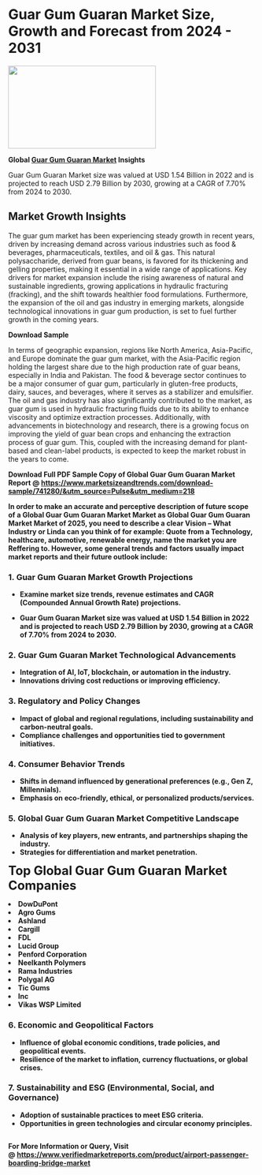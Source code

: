 <H1>Guar Gum Guaran Market Size, Growth and Forecast from 2024 - 2031</H1><img class="aligncenter size-medium wp-image-584254" src="https://thirdeyenews.in/wp-content/uploads/2024/09/Global-Market-Research-300x168.jpeg" alt="" width="300" height="168" /><p><strong>Global&nbsp;<a href="https://www.marketsizeandtrends.com/download-sample/741280/&amp;utm_source=Pulse&amp;utm_medium=218">Guar Gum Guaran Market</a> Insights</strong></p><p>Guar Gum Guaran Market size was valued at USD 1.54 Billion in 2022 and is projected to reach USD 2.79 Billion by 2030, growing at a CAGR of 7.70% from 2024 to 2030.</p><p><h2>Market Growth Insights</h2> <p>The guar gum market has been experiencing steady growth in recent years, driven by increasing demand across various industries such as food & beverages, pharmaceuticals, textiles, and oil & gas. This natural polysaccharide, derived from guar beans, is favored for its thickening and gelling properties, making it essential in a wide range of applications. Key drivers for market expansion include the rising awareness of natural and sustainable ingredients, growing applications in hydraulic fracturing (fracking), and the shift towards healthier food formulations. Furthermore, the expansion of the oil and gas industry in emerging markets, alongside technological innovations in guar gum production, is set to fuel further growth in the coming years.</p> <p><strong>Download Sample</strong></p> <p>In terms of geographic expansion, regions like North America, Asia-Pacific, and Europe dominate the guar gum market, with the Asia-Pacific region holding the largest share due to the high production rate of guar beans, especially in India and Pakistan. The food & beverage sector continues to be a major consumer of guar gum, particularly in gluten-free products, dairy, sauces, and beverages, where it serves as a stabilizer and emulsifier. The oil and gas industry has also significantly contributed to the market, as guar gum is used in hydraulic fracturing fluids due to its ability to enhance viscosity and optimize extraction processes. Additionally, with advancements in biotechnology and research, there is a growing focus on improving the yield of guar bean crops and enhancing the extraction process of guar gum. This, coupled with the increasing demand for plant-based and clean-label products, is expected to keep the market robust in the years to come.</p> <p><strong></p><p><span class=""><strong>Download Full PDF Sample Copy of Global Guar Gum Guaran Market Report</strong> @ <a href="https://www.marketsizeandtrends.com/download-sample/741280/&amp;utm_source=Pulse&amp;utm_medium=218" target="_blank">https://www.marketsizeandtrends.com/download-sample/741280/&amp;utm_source=Pulse&amp;utm_medium=218</a></span></p><p>In order to make an accurate and perceptive description of future scope of a Global&nbsp;Guar Gum Guaran Market Market as Global&nbsp;Guar Gum Guaran Market Market of 2025, you need to describe a clear Vision &ndash; What Industry or Linda can you think of for example: Quote from a Technology, healthcare, automotive, renewable energy, name the market you are Reffering to. However, some general trends and factors usually impact market reports and their future outlook include:</p><h3>1.&nbsp;<strong>Guar Gum Guaran Market Growth Projections</strong></h3><ul><li>Examine market size trends, revenue estimates and CAGR (Compounded Annual Growth Rate) projections.</li><li><p>Guar Gum Guaran Market size was valued at USD 1.54 Billion in 2022 and is projected to reach USD 2.79 Billion by 2030, growing at a CAGR of 7.70% from 2024 to 2030.</p></li></ul><h3>2.&nbsp;<strong>Guar Gum Guaran Market Technological Advancements</strong></h3><ul><li>Integration of AI, IoT, blockchain, or automation in the industry.</li><li>Innovations driving cost reductions or improving efficiency.</li></ul><h3>3.&nbsp;<strong>Regulatory and Policy Changes</strong></h3><ul><li>Impact of global and regional regulations, including sustainability and carbon-neutral goals.</li><li>Compliance challenges and opportunities tied to government initiatives.</li></ul><h3>4.&nbsp;<strong>Consumer Behavior Trends</strong></h3><ul><li>Shifts in demand influenced by generational preferences (e.g., Gen Z, Millennials).</li><li>Emphasis on eco-friendly, ethical, or personalized products/services.</li></ul><h3>5.&nbsp;<strong>Global Guar Gum Guaran Market Competitive Landscape</strong></h3><ul><li>Analysis of key players, new entrants, and partnerships shaping the industry.</li><li>Strategies for differentiation and market penetration.</li></ul><p data-pm-slice="1 1 []"><span style="color: inherit; font-family: inherit; font-size: 25px;">Top Global Guar Gum Guaran Market Companies</span></p><div class="" data-test-id=""><p><li>DowDuPont</li><li> Agro Gums</li><li> Ashland</li><li> Cargill</li><li> FDL</li><li> Lucid Group</li><li> Penford Corporation</li><li> Neelkanth Polymers</li><li> Rama Industries</li><li> Polygal AG</li><li> Tic Gums</li><li> Inc</li><li> Vikas WSP Limited</li></p></div><h3>6.&nbsp;<strong>Economic and Geopolitical Factors</strong></h3><ul><li>Influence of global economic conditions, trade policies, and geopolitical events.</li><li>Resilience of the market to inflation, currency fluctuations, or global crises.</li></ul><h3>7.&nbsp;<strong>Sustainability and ESG (Environmental, Social, and Governance)</strong></h3><ul><li>Adoption of sustainable practices to meet ESG criteria.</li><li>Opportunities in green technologies and circular economy principles.</li></ul><h2><strong style="font-size: 14px;">For More Information or Query, Visit @&nbsp;</strong><a style="background-color: #ffffff; font-size: 14px;" href="https://www.marketsizeandtrends.com/report/guar-gum-guaran-market/" target="_blank">https://www.verifiedmarketreports.com/product/airport-passenger-boarding-bridge-market</a></h2>
